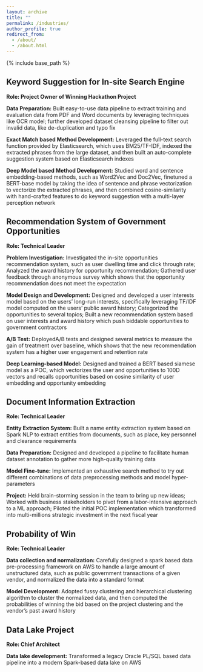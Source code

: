 ```yaml
---
layout: archive
title: ""
permalink: /industries/
author_profile: true
redirect_from:
  - /about/
  - /about.html
---
```


{% include base_path %}

## Keyword Suggestion for In-site Search Engine
**Role: Project Owner of Winning Hackathon Project**

**Data Preparation:** Built easy-to-use data pipeline to extract training and evaluation data from PDF and Word documents by leveraging techniques like OCR model; further developed dataset cleansing pipeline to filter out invalid data, like de-duplication and typo fix

**Exact Match based Method Development:** Leveraged the full-text search function provided by Elasticsearch, which uses BM25/TF-IDF, indexed the extracted phrases from the large dataset, and then built an auto-complete suggestion system based on Elasticsearch indexes

**Deep Model based Method Development:** Studied word and sentence embedding-based methods, such as Word2Vec and Doc2Vec, finetuned a BERT-base model by taking the idea of sentence and phrase vectorization to vectorize the extracted phrases, and then combined cosine-similarity with hand-crafted features to do keyword suggestion with a multi-layer perception network

## Recommendation System of Government Opportunities

**Role: Technical Leader**

**Problem Investigation:** Investigated the in-site opportunities recommendation system, such as user dwelling time and click through rate; Analyzed the award history for opportunity recommendation; Gathered user feedback through anonymous survey which shows that the opportunity recommendation does not meet the expectation

**Model Design and Development:** Designed and developed a user interests model based on the users’ long-run interests, specifically leveraging TF/IDF model computed on the users’ public award history; Categorized the opportunities to several topics; Built a new recommendation system based on user interests and award history which push biddable opportunities to government contractors

**A/B Test:** DeployedA/B tests and designed several metrics to measure the gain of treatment over baseline, which shows that the new recommendation system has a higher user engagement and retention rate

**Deep Learning-based Model:** Designed and trained a BERT based siamese model as a POC, which vectorizes the user and opportunities to 100D vectors and recalls opportunities based on cosine similarity of user embedding and opportunity embedding

## Document Information Extraction
**Role: Technical Leader**

**Entity Extraction System:** Built a name entity extraction system based on Spark NLP to extract entities from documents, such as place, key personnel and clearance requirements

**Data Preparation:** Designed and developed a pipeline to facilitate human dataset annotation to gather more high-quality training data

**Model Fine-tune:** Implemented an exhaustive search method to try out different combinations of data preprocessing methods and model hyper-parameters

**Project:** Held brain-storming session in the team to bring up new ideas; Worked with business stakeholders to pivot from a labor-intensive approach to a ML approach; Piloted the initial POC implementation which transformed into multi-millions strategic investment in the next fiscal year

## Probability of Win
**Role: Technical Leader**

**Data collection and normalization:** Carefully designed a spark based data pre-processing framework on AWS to handle a large amount of unstructured data, such as public government transactions of a given vendor, and normalized the data into a standard format

**Model Development:** Adopted fussy clustering and hierarchical clustering algorithm to cluster the normalized data, and then computed the probabilities of winning the bid based on the project clustering and the vendor’s past award history

## Data Lake Project
**Role: Chief Architect**

**Data lake development:** Transformed a legacy Oracle PL/SQL based data pipeline into a modern Spark-based data lake on AWS



